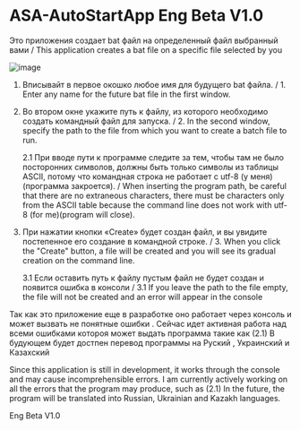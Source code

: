 # ASA-AutoStartApp Eng Beta V1.0
Это приложения создает bat файл на определенный файл выбранный вами / This application creates a bat file on a specific file selected by you

![image](https://github.com/user-attachments/assets/e6ac7e2a-485e-446f-97c6-11268f471229)

1. Вписывайт в первое окошко любое имя для будущего bat файла. /  1. Enter any name for the future bat file in the first window.

2. Во втором окне укажите путь к файлу, из которого необходимо создать командный файл для запуска. / 2. In the second window, specify the path to the file from which you want to create a batch file to run.

    2.1  При вводе пути к программе следите за тем, чтобы там не было посторонних символов, должны быть только символы     из таблицы ASCII, потому что командная строка не работает с utf-8 (у меня)(программа закроется).  /  When inserting     the program path, be   careful that there are no extraneous characters, there must be characters only from the ASCII    table because the command line does not work with utf-8 (for me)(program will close).

3. При нажатии кнопки «Create» будет создан файл, и вы увидите постепенное его создание в командной строке. / 3. When you click the "Create" button, a file will be created and you will see its gradual creation on the command line.

   3.1 Если оставить путь к файлу пустым файл не будет создан и появится ошибка в консоли / 3.1 If you leave the path to the file empty, the file will not be created and an error will appear in the console

Так как это приложение еще в разработке оно работает через консоль и может вызвать не понятные ошибки .
Сейчас идет активная работа над всеми ошибками котороя может выдать программа такие как (2.1)
В будующем будет достпен перевод программы на Руский , Украинский и Казахский 

Since this application is still in development, it works through the console and may cause incomprehensible errors.
I am currently actively working on all the errors that the program may produce, such as (2.1)
In the future, the program will be translated into Russian, Ukrainian and Kazakh languages.


Eng Beta V1.0
